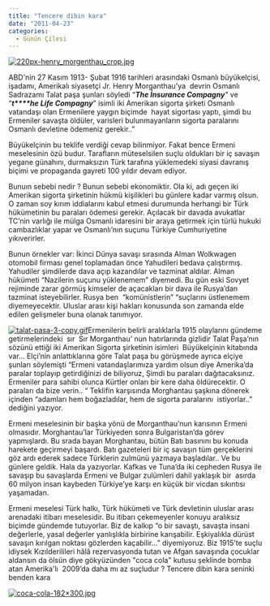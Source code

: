 ```yaml
---
title: "Tencere dibin kara"
date: "2011-04-23"
categories: 
  - Günün Çilesi
---
```


[![220px-henry_morgenthau_crop.jpg](/uploads/2011/04/220px-henry_morgenthau_crop.jpg)](/uploads/2011/04/220px-henry_morgenthau_crop.jpg "220px-henry_morgenthau_crop.jpg")

ABD'nin 27 Kasım 1913- Şubat 1916 tarihleri arasındaki Osmanlı büyükelçisi, işadamı, Amerikalı siyasetçi Jr. Henry Morganthau’ya  devrin Osmanlı Sadrazamı Talat paşa şunları söyledi “_**The İnsurance Compagny**"_ ve “_**t****he Life Compagny**_” isimli iki Amerikan sigorta şirketi Osmanlı vatandaşı olan Ermenilere yaygın biçimde  hayat sigortası yaptı, şimdi bu Ermeniler savaşta öldüler, varisleri bulunmayanların sigorta paralarını Osmanlı devletine ödemeniz gerekir..”

Büyükelçinin bu teklife verdiği cevap bilinmiyor. Fakat bence Ermeni meselesinin özü budur. Tarafların müteselsilen suçlu oldukları bir iç savaşın yegane günahını, durmaksızın Türk tarafına yüklemedeki siyasi davranış biçimi ve propaganda gayreti 100 yıldır devam ediyor.

Bunuın sebebi nedir ? Bunun sebebi ekonomiktir. Ola ki, adı geçen iki Amerikan sigorta şirketinin hükmü kişilikleri bu günlere kadar varmış olsun. O zaman soy kırım iddialarını kabul etmesi durumunda herhangi bir Türk hükümetinin bu paraları ödemesi gerekir. Açılacak bir davada avukatlar TC’nin varlığı ile mülga Osmanlı idaresini bir araya getirmek için türlü hukuki cambazlıklar yapar ve Osmanlı’nın suçunu Türkiye Cumhuriyetine yıkıverirler.

Bunun örnekler var: İkinci Dünya savaşı sırasında Alman Wolkwagen otomobil firması genel toplamadan önce Yahudileri bedava çalıştırmış.  Yahudiler şimdilerde dava açıp kazandılar ve tazminat aldılar. Alman hükümeti “Nazilerin suçunu yüklenemem” diyemedi. Bu gün eski Sovyet rejiminde zarar görmüş kimseler de açacakları bir dava ile Rusya’dan tazminat isteyebilirler. Rusya ben  “komünistlerin” “suçlarını üstlenemem diyemeyecektir. Uluslar arası kişi hakları konusunda son zamanda elde edilen gelişmeler buna olanak tanımıyor.

[![talat-pasa-3-copy.gif](/uploads/2011/04/talat-pasa-3-copy.gif)](/uploads/2011/04/talat-pasa-3-copy.gif "talat-pasa-3-copy.gif")Ermenilerin belirli aralıklarla 1915 olaylarını gündeme getirmelerindeki  sır  Sır Morganthau’ nun hatırlarında gizlidir Talat Paşa’nın sözünü ettiği iki Amerikan Sigorta şirketinin isimleri  Büyükelçinin kitabında var… Elçi’nin anlattıklarına göre Talat paşa bu görüşmede ayrıca elçiye şunları söylemişti “Ermeni vatandaşlarımıza yardım olsun diye Amerika’da paralar toplayıp getirdiğinizi de biliyoruz, Şimdi bu paraları dağıtacaksınız. Ermeniler para sahibi olunca Kürtler onları bir kere daha öldürecektir. O paraları da bize verin.. “ Teklifin karşısında Morghantau şaşkına dönerek içinden “adamları hem boğazladılar, hem de sigorta paralarını  istiyorlar..” dediğini yazıyor.

Ermeni meselesinin bir başka yönü de Morganthau’nun karısının Ermeni olmasıdır. Morghantau’lar Türkiyeden sonra Bulgaristan’da görev yapmışlardı. Bu srada bayan Morghantau, bütün Batı basınını bu konuda harekete geçirmeyi başardı. Batı gazeteleri bir iç savaşın tüm gerçeklerini göz ardı ederek sadece Türklerin zulmünü yazmaya başladılar.. Ve bu günlere geldik. Hala da yazıyorlar. Kafkas ve Tuna’da iki cepheden Rusya ile savaşıp bu savaşlarda Ermeni ve Bulgar zulümleri dahil yaklaşık bir  asırda 60 milyon insan kaybeden Türkiye’ye karşı en küçük bir vicdan sıkıntısı yaşamadan.

Ermeni meselesi Türk halkı, Türk hükümeti ve Türk devletinin uluslar arası arenadaki itibarı meselesidir. Bu itibarı çekemeyenler konuyu aralıksız biçimde gündemde tutuyorlar. Biz de kalkıp “o bir savaştı, savaşta insani değerlerle, yasal değerler yanlışlıkla birbirine karışabilir. Eşkiyalıkla dürüst savaşın kırılgan noktası gözlerden kaçabilir…” diyemiyoruz. Biz 1915’te suçlu idiysek Kızılderilileri hâlâ rezervasyonda tutan ve Afgan savaşında çocuklar aldansın da ölsün diye gökyüzünden "coca cola" kutusu şeklinde bomba atan Amerika'lı  2009’da daha mı az suçludur ? Tencere dibin kara seninki benden kara

[](/uploads/2011/04/coca-cola.jpg "coca-cola-182×300.jpg")

[![coca-cola-182×300.jpg](/uploads/2011/04/coca-cola.jpg)](/uploads/2011/04/coca-cola.jpg "coca-cola-182×300.jpg")
